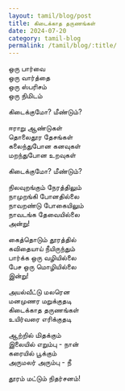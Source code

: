 ```yaml
---
layout: tamil/blog/post
title: கிடைக்காத தருணங்கள்
date: 2024-07-20
category: tamil-blog
permalink: /tamil/blog/:title/
---
```


ஒரு பார்வை <br/>
ஒரு வார்த்தை <br/>
ஒரு ஸ்பரிசம் <br/>
ஒரு நிமிடம்

கிடைக்குமோ? மீண்டும்?

ஈராறு ஆண்டுகள் <br/>
தொலைதூர தேசங்கள் <br/>
கலைந்துபோன கனவுகள் <br/>
மறந்துபோன உறவுகள்

கிடைக்குமோ? மீண்டும்?

நிலவுறங்கும் நேரத்திலும் <br/>
நாமுறங்கி போனதில்லை <br/>
நாவறண்டு போகையிலும் <br/>
நாவடங்க தேவையில்லை <br/>
அன்று!

கைத்தொடும் தூரத்தில் <br/>
கவிதையாய் நீயிருந்தும் <br/>
பார்க்க ஒரு வழியில்லை <br/>
பேச ஒரு மொழியில்லை <br/>
இன்று!

அயல்வீட்டு மலரென <br/>
மனமுணர மறுக்குதடி <br/>
கிடைக்காத தருணங்கள் <br/>
உயிர்வரை எரிக்குதடி

ஆற்றில் மிதக்கும் <br/>
இலையில் எறும்பு - நான் <br/>
கரையில் பூக்கும் <br/>
அருமலர் அரும்பு - நீ

தூரம் மட்டும் நிதர்சனம்!
